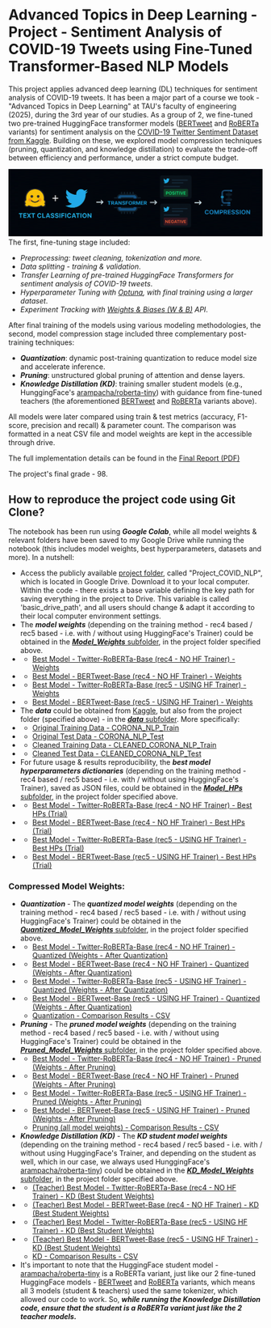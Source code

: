 # Advanced Topics in Deep Learning - Project - Sentiment Analysis of COVID-19 Tweets using Fine-Tuned Transformer-Based NLP Models
This project applies advanced deep learning (DL) techniques for sentiment analysis of COVID-19 tweets. It has been a major part of a course we took - "Advanced Topics in Deep Learning" at TAU's faculty of engineering (2025), during the 3rd year of our studies. As a group of 2, we fine-tuned two pre-trained HuggingFace transformer models ([BERTweet](https://huggingface.co/vinai/bertweet-base) and [RoBERTa](https://huggingface.co/cardiffnlp/twitter-roberta-base) variants) for sentiment analysis on the [COVID-19 Twitter Sentiment Dataset from Kaggle](https://www.kaggle.com/datasets/datatattle/covid-19-nlp-text-classification/data). Building on these, we explored model compression techniques (pruning, quantization, and knowledge distillation) to evaluate the trade-off between efficiency and performance, under a strict compute budget.

![_](https://github.com/IdanKanat/COVID_NLP_Advanced_DL_Project/blob/f10660f8b73eda11dc920446c6db5804c0e43fcd/AdvancedTopicsInDL_Project_COVID_NLP_ThemePic%20-%20FINAL.png)
The first, fine-tuning stage included:

- *Preprocessing: tweet cleaning, tokenization and more.*
- *Data splitting - training & validation*.
- *Transfer Learning of pre-trained HuggingFace Transformers for sentiment analysis of COVID-19 tweets*.
- *Hyperparameter Tuning with [Optuna](https://optuna.org/), with final training using a larger dataset*.
- *Experiment Tracking with [Weights & Biases (W & B)](https://wandb.ai/) API*.

After final training of the models using various modeling methodologies, the second, model compression stage included three complementary post-training techniques:

- ***Quantization***: dynamic post-training quantization to reduce model size and accelerate inference.
- ***Pruning***: unstructured global pruning of attention and dense layers.
- ***Knowledge Distillation (KD)***: training smaller student models (e.g., HunggingFace's [arampacha/roberta-tiny](https://huggingface.co/arampacha/roberta-tiny)) with guidance from fine-tuned teachers (the aforementioned [BERTweet](https://huggingface.co/vinai/bertweet-base) and [RoBERTa](https://huggingface.co/cardiffnlp/twitter-roberta-base) variants above).

All models were later compared using train & test metrics (accuracy, F1-score, precision and recall) & parameter count. The comparison was formatted in a neat CSV file and model weights are kept in the accessible through drive.

The full implementation details can be found in the [Final Report (PDF)](https://github.com/IdanKanat/COVID_NLP_Advanced_DL_Project/blob/6cc6e8446cc41b85b3cb6340fc9376c5380d06e8/Advanced%20Topics%20in%20Deep%20Learning%20-%20Project%20Report%20-%20COVID-19%20Tweet%20Sentiment%20Classification%20Using%20Transformer-Based%20NLP%20Models%20-%20Idan%20Kanat%20%26%20Ido%20Shahar%20-%2021.8.2025.pdf)

The project's final grade - 98.


## How to reproduce the project code using Git Clone?
The notebook has been run using ***Google Colab***, while all model weights & relevant folders have been saved to my Google Drive while running the notebook (this includes model weights, best hyperparameters, datasets and more). In a nutshell:
- Access the publicly available [project folder](https://drive.google.com/drive/folders/1egGGJ6F878xIk_bKUfjhyZStESiliwRC?usp=sharing), called "Project_COVID_NLP", which is located in Google Drive. Download it to your local computer. Within the code - there exists a base variable defining the key path for saving everything in the project to Drive. This variable is called 'basic_drive_path', and all users should change & adapt it according to their local computer environment settings.
- The ***model weights*** (depending on the training method - rec4 based / rec5 based - i.e. with / without using HuggingFace's Trainer) could be obtained in the [***Model_Weights*** subfolder](https://drive.google.com/drive/folders/1MC21Y6shpe7IXpWPEcFem7B_h9YQScun?usp=sharing), in the project folder specified above.
- - [Best Model - Twitter-RoBERTa-Base (rec4 - NO HF Trainer) - Weights](https://drive.google.com/drive/folders/1fK2TyZg1JxXvPzJAwfzrNl8xIFfxlgGi?usp=sharing)
- - [Best Model - BERTweet-Base (rec4 - NO HF Trainer) - Weights](https://drive.google.com/drive/folders/1cLwmKTbbsT3cSPEF7CKLlco_sUXOVyz2?usp=sharing)
- - [Best Model - Twitter-RoBERTa-Base (rec5 - USING HF Trainer) - Weights](https://drive.google.com/drive/folders/1GigQrF5r1mo967YNVuX_sw5a6yji-Uco?usp=sharing)
- - [Best Model - BERTweet-Base (rec5 - USING HF Trainer) - Weights](https://drive.google.com/drive/folders/1DNEfAtxO-jn6-hf_pI19eONl1l-JY8Fk?usp=sharing)
- The ***data*** could be obtained from [Kaggle](https://www.kaggle.com/datasets/datatattle/covid-19-nlp-text-classification/data), but also from the project folder (specified above) - in the [***data*** subfolder](https://drive.google.com/drive/folders/1S1jxDoTxNXFIZKACrRp9nj2jhgatr_Au?usp=sharing). More specifically: 
- - [Original Training Data - CORONA_NLP_Train](https://drive.google.com/file/d/1dCbfsXJuU_Ers3k1JmtjLrfqVMUgEO6m/view?usp=drive_link)
- - [Original Test Data - CORONA_NLP_Test](https://drive.google.com/file/d/1fmODEknrlX9MkB7VCr7EaZOPCpZy6QUx/view?usp=sharing)
- - [Cleaned Training Data - CLEANED_CORONA_NLP_Train](https://drive.google.com/file/d/1QvlQEaO_YdCi3CXB3aMZmj5nl9HV1Tpf/view?usp=drive_link)
- - [Cleaned Test Data - CLEANED_CORONA_NLP_Test](https://drive.google.com/file/d/14U9ZPAUCbmL_bHh--hRV4NcZjbYUm29t/view?usp=sharing)
- For future usage & results reproducibility, the ***best model hyperparameters dictionaries*** (depending on the training method - rec4 based / rec5 based - i.e. with / without using HuggingFace's Trainer), saved as JSON files, could be obtained in the [***Model_HPs*** subfolder](https://drive.google.com/drive/folders/1-UqIBULhKS1_RQEUkqRQb1P7O3wkRiO2?usp=sharing), in the project folder specified above.
- - [Best Model - Twitter-RoBERTa-Base (rec4 - NO HF Trainer) - Best HPs (Trial)](https://drive.google.com/file/d/1S8cVHWauBvsMfA23E-jbrNOb2yPGfmzs/view?usp=sharing)
- - [Best Model - BERTweet-Base (rec4 - NO HF Trainer) - Best HPs (Trial)](https://drive.google.com/file/d/1R1bc5IB3OXHsZQerkH4JfM3GzOG5s-Xn/view?usp=sharing)
- - [Best Model - Twitter-RoBERTa-Base (rec5 - USING HF Trainer) - Best HPs (Trial)](https://drive.google.com/file/d/1Yl6Of1CZtaK4mRJIEM8dSN-EZMSByuuY/view?usp=sharing)
- - [Best Model - BERTweet-Base (rec5 - USING HF Trainer) - Best HPs (Trial)](https://drive.google.com/file/d/1E1o7NT4_bWuYM776Vg0bET4xyxzvDSPm/view?usp=sharing)


### **Compressed Model Weights:**
- ***Quantization*** - The ***quantized model weights*** (depending on the training method - rec4 based / rec5 based - i.e. with / without using HuggingFace's Trainer) could be obtained in the [***Quantized_Model_Weights*** subfolder](https://drive.google.com/drive/folders/1AEGk1wITNizVru37kBpgDxL43rbrpwc4?usp=sharing), in the project folder specified above.
- - [Best Model - Twitter-RoBERTa-Base (rec4 - NO HF Trainer) - Quantized (Weights - After Quantization)](https://drive.google.com/drive/folders/16ZBA6haFtdUNNs_yo7UhkVNi3TmuqH2H?usp=sharing)
- - [Best Model - BERTweet-Base (rec4 - NO HF Trainer) - Quantized (Weights - After Quantization)](https://drive.google.com/drive/folders/1hWhzq2HFbaBOwNymhXacm4ZcUYWCvv_j?usp=sharing)
- - [Best Model - Twitter-RoBERTa-Base (rec5 - USING HF Trainer) - Quantized (Weights - After Quantization)](https://drive.google.com/drive/folders/1vw7tLXEdAJeAGXyYprX2n09Y5Cv40LJZ?usp=sharing)
- - [Best Model - BERTweet-Base (rec5 - USING HF Trainer) - Quantized (Weights - After Quantization)](https://drive.google.com/drive/folders/1ebFP3fuCRpLbnZUXePIABrScYo9rHp7s?usp=sharing)
  - [Quantization - Comparison Results - CSV](https://drive.google.com/file/d/1Hb3gqDfMdLKCnoZXE5EhUO2g46SFOK3J/view?usp=sharing)
- ***Pruning*** - The ***pruned model weights*** (depending on the training method - rec4 based / rec5 based - i.e. with / without using HuggingFace's Trainer) could be obtained in the [***Pruned_Model_Weights*** subfolder](https://drive.google.com/drive/folders/15-zH6yegjVwOoEButlPU4qJ1zahXAads?usp=sharing), in the project folder specified above.
- - [Best Model - Twitter-RoBERTa-Base (rec4 - NO HF Trainer) - Pruned (Weights - After Pruning)](https://drive.google.com/drive/folders/1IkBpM59-C0NGwZEtwg9iUurEJe66vL61?usp=sharing)
- - [Best Model - BERTweet-Base (rec4 - NO HF Trainer) - Pruned (Weights - After Pruning)](https://drive.google.com/drive/folders/1oIOf-3wLbJEc4-a1ckUGGzhyggqZj1we?usp=sharing)
- - [Best Model - Twitter-RoBERTa-Base (rec5 - USING HF Trainer) - Pruned (Weights - After Pruning)](https://drive.google.com/drive/folders/1NVfmLfOWvCS2yl56GKadzPhGK3yNhOf1?usp=sharing)
- - [Best Model - BERTweet-Base (rec5 - USING HF Trainer) - Pruned (Weights - After Pruning)](https://drive.google.com/drive/folders/1OquMefx5ummwNxApxvKoOm8vq4JtAZfL?usp=sharing)
  - [Pruning (all model weights) - Comparison Results - CSV](https://drive.google.com/file/d/1cEdqNNb6hv6e8YG8kmIRGUwWF4N9rdpZ/view?usp=sharing)
- ***Knowledge Distillation (KD)*** - The ***KD student model weights*** (depending on the training method - rec4 based / rec5 based - i.e. with / without using HuggingFace's Trainer, and depending on the student as well, which in our case, we always used HunggingFace's [arampacha/roberta-tiny](https://huggingface.co/arampacha/roberta-tiny)) could be obtained in the [***KD_Model_Weights*** subfolder](https://drive.google.com/drive/folders/13MswYKvNzgLfOvtv1Wa9OPAT4-otwD3i?usp=sharing), in the project folder specified above.
- - [(Teacher) Best Model - Twitter-RoBERTa-Base (rec4 - NO HF Trainer) - KD (Best Student Weights)](https://drive.google.com/drive/folders/1byfYE5pTWtxVHfg43RKwYSD9F2VTgQoy?usp=sharing)
- - [(Teacher) Best Model - BERTweet-Base (rec4 - NO HF Trainer) - KD (Best Student Weights)](https://drive.google.com/drive/folders/1HcMoRjPnlYE_A1EfMKEPHIn_bc7uHZgR?usp=sharing)
- - [(Teacher) Best Model - Twitter-RoBERTa-Base (rec5 - USING HF Trainer) - KD (Best Student Weights)](https://drive.google.com/drive/folders/1sm-luKzmveiBIQmztestet0A4TaIYX9u?usp=sharing)
- - [(Teacher) Best Model - BERTweet-Base (rec5 - USING HF Trainer) - KD (Best Student Weights)](https://drive.google.com/drive/folders/1IPny6Dzi2xC1TG-eCyebmQLtj0huwpeB?usp=sharing)
  - [KD - Comparison Results - CSV](https://drive.google.com/file/d/16YRCDP_fGCtVDrwA-mdvPDvFaIQg_H0Q/view?usp=sharing)
- It's important to note that the HuggingFace student model - [arampacha/roberta-tiny](https://huggingface.co/arampacha/roberta-tiny) is a RoBERTa variant, just like our 2 fine-tuned HuggingFace models - [BERTweet](https://huggingface.co/vinai/bertweet-base) and [RoBERTa](https://huggingface.co/cardiffnlp/twitter-roberta-base) variants, which means all 3 models (student & teachers) used the same tokenizer, which allowed our code to work. So, ***while running the Knowledge Distillation code, ensure that the student is a RoBERTa variant just like the 2 teacher models.***
